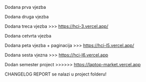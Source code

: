 Dodana prva vjezba

Dodana druga vjezba

Dodana treca vjezba  >>>  https://hci-3.vercel.app/

Dodana cetvrta vjezba

Dodana peta vjezba + paginacija  >>>  https://hci-l5.vercel.app/

Dodana sesta vjezna  >>>  https://hci-l6.vercel.app


Dodan semester project  >>>>>> https://laptop-market.vercel.app

CHANGELOG REPORT se nalazi u project folderu!
